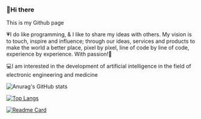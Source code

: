 ### 👋Hi there 
This is my Github page

💗I do like programming, & I like to share my ideas with others. My vision is to touch, inspire and influence; through our ideas, services and products to make the world a better place, pixel by pixel, line of code by line of code, experience by experience. With passion!🙏

💻I am interested in the development of artificial intelligence in the field of electronic engineering and medicine


![Anurag's GitHub stats](https://github-readme-stats.vercel.app/api?username=MohammadAliDaneshSefatDoust&show_icons=true&theme=tokyonight)

[![Top Langs](https://github-readme-stats.vercel.app/api/top-langs/?username=MohammadAliDaneshSefatDoust&layout=compact)](https://github.com/MohammadAliDaneshSefatDoust/github-readme-stats)

[![Readme Card](https://github-readme-stats.vercel.app/api/pin/?username=MohammadAliDaneshSefatDoust&repo=github-readme-stats)](https://github.com/MohammadAliDaneshSefatDoust/github-readme-stats)

